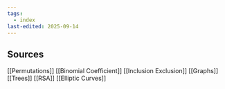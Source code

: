 ```yaml
---
tags:
  - index
last-edited: 2025-09-14
---
```


## Sources

[[Permutations]]
[[Binomial Coefficient]]
[[Inclusion Exclusion]]
[[Graphs]]
[[Trees]]
[[RSA]]
[[Elliptic Curves]]
